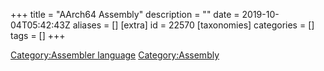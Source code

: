 +++
title = "AArch64 Assembly"
description = ""
date = 2019-10-04T05:42:43Z
aliases = []
[extra]
id = 22570
[taxonomies]
categories = []
tags = []
+++



[Category:Assembler language](https://rosettacode.org/wiki/Category:Assembler_language)
[Category:Assembly](https://rosettacode.org/wiki/Category:Assembly)
